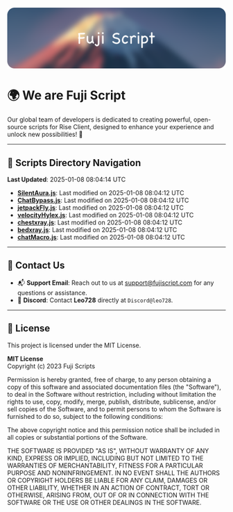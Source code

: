 ![Banner](.github/b.webp)

# 🌍 **We are Fuji Script**

Our global team of developers is dedicated to creating powerful, open-source scripts for Rise Client, designed to enhance your experience and unlock new possibilities! 🌟

---
<!-- SCRIPTS_NAVIGATION_START -->
## 📂 **Scripts Directory Navigation**

**Last Updated**: 2025-01-08 08:04:14 UTC

- **[SilentAura.js](scripts/SilentAura.js)**: Last modified on 2025-01-08 08:04:12 UTC
- **[ChatBypass.js](scripts/ChatBypass.js)**: Last modified on 2025-01-08 08:04:12 UTC
- **[jetpackFly.js](scripts/jetpackFly.js)**: Last modified on 2025-01-08 08:04:12 UTC
- **[velocityHylex.js](scripts/velocityHylex.js)**: Last modified on 2025-01-08 08:04:12 UTC
- **[chestxray.js](scripts/chestxray.js)**: Last modified on 2025-01-08 08:04:12 UTC
- **[bedxray.js](scripts/bedxray.js)**: Last modified on 2025-01-08 08:04:12 UTC
- **[chatMacro.js](scripts/chatMacro.js)**: Last modified on 2025-01-08 08:04:12 UTC

<!-- SCRIPTS_NAVIGATION_END -->

---

## 💬 **Contact Us**  
- 📬 **Support Email**: Reach out to us at [support@fujiscript.com](mailto:support@fujiscript.com) for any questions or assistance.  
- 💬 **Discord**: Contact **Leo728** directly at `Discord@leo728`.

---

## 📜 **License**

This project is licensed under the MIT License.  

**MIT License**  
Copyright (c) 2023 Fuji Scripts  

Permission is hereby granted, free of charge, to any person obtaining a copy of this software and associated documentation files (the "Software"), to deal in the Software without restriction, including without limitation the rights to use, copy, modify, merge, publish, distribute, sublicense, and/or sell copies of the Software, and to permit persons to whom the Software is furnished to do so, subject to the following conditions:  

The above copyright notice and this permission notice shall be included in all copies or substantial portions of the Software.  

THE SOFTWARE IS PROVIDED "AS IS", WITHOUT WARRANTY OF ANY KIND, EXPRESS OR IMPLIED, INCLUDING BUT NOT LIMITED TO THE WARRANTIES OF MERCHANTABILITY, FITNESS FOR A PARTICULAR PURPOSE AND NONINFRINGEMENT. IN NO EVENT SHALL THE AUTHORS OR COPYRIGHT HOLDERS BE LIABLE FOR ANY CLAIM, DAMAGES OR OTHER LIABILITY, WHETHER IN AN ACTION OF CONTRACT, TORT OR OTHERWISE, ARISING FROM, OUT OF OR IN CONNECTION WITH THE SOFTWARE OR THE USE OR OTHER DEALINGS IN THE SOFTWARE.  
